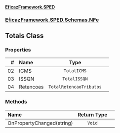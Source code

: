 #### [EficazFramework.SPED](EficazFrameworkSPED.md 'EficazFramework SPED')
### [EficazFramework.SPED.Schemas.NFe](EficazFramework.SPED.Schemas.NFe.md 'EficazFramework.SPED.Schemas.NFe')

## Totais Class
### Properties

| # | Name | Type | |
| ---: | :--- | :---: | :--- |
| 02 | ICMS | `TotalICMS` |  |
| 03 | ISSQN | `TotalISSQN` |  |
| 04 | Retencoes | `TotalRetencaoTributos` |  |
### Methods

| Name | Return Type | |
| :--- | :---: | :--- |
| OnPropertyChanged(string) | `Void` |  |
